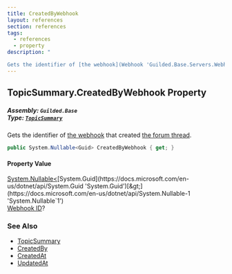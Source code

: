 ```yaml
---
title: CreatedByWebhook
layout: references
section: references
tags:
  - references
  - property
description: "

Gets the identifier of [the webhook](Webhook 'Guilded.Base.Servers.Webhook') that created [the forum thread](TopicSummary 'Guilded.Base.Content.TopicSummary')."
---
```


## TopicSummary.CreatedByWebhook Property
##### **Assembly:** `Guilded.Base`<br/>**Type:** [`TopicSummary`](TopicSummary 'Guilded.Base.Content.TopicSummary')

Gets the identifier of [the webhook](Webhook 'Guilded.Base.Servers.Webhook') that created [the forum thread](TopicSummary 'Guilded.Base.Content.TopicSummary').

```csharp
public System.Nullable<Guid> CreatedByWebhook { get; }
```

#### Property Value
[System.Nullable&lt;](https://docs.microsoft.com/en-us/dotnet/api/System.Nullable-1 'System.Nullable`1')[System.Guid](https://docs.microsoft.com/en-us/dotnet/api/System.Guid 'System.Guid')[&gt;](https://docs.microsoft.com/en-us/dotnet/api/System.Nullable-1 'System.Nullable`1')  
[Webhook ID](Webhook.Id 'Guilded.Base.Servers.Webhook.Id')?

### See Also
- [TopicSummary](TopicSummary 'Guilded.Base.Content.TopicSummary')
- [CreatedBy](ChannelContent_TId,TServer_.CreatedBy 'Guilded.Base.Content.ChannelContent<TId,TServer>.CreatedBy')
- [CreatedAt](ChannelContent_TId,TServer_.CreatedAt 'Guilded.Base.Content.ChannelContent<TId,TServer>.CreatedAt')
- [UpdatedAt](TitledContent.UpdatedAt 'Guilded.Base.Content.TitledContent.UpdatedAt')